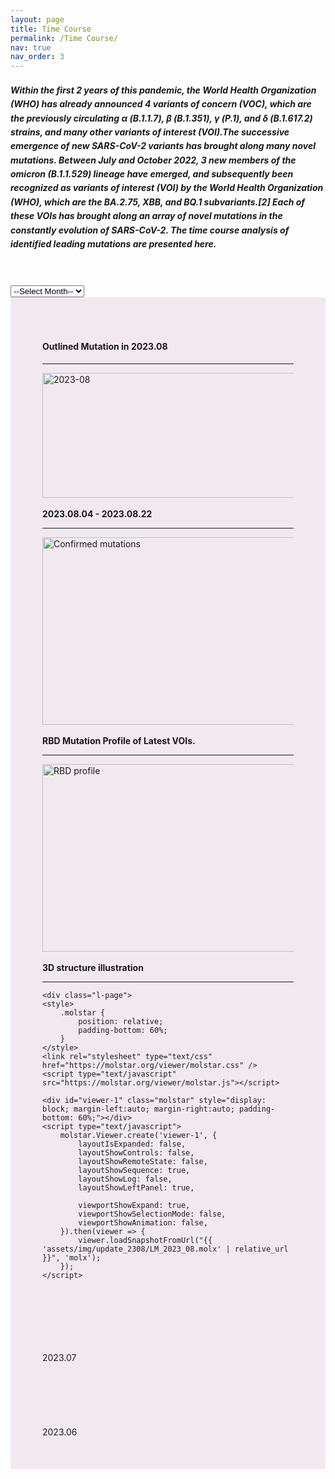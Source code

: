 ```yaml
---
layout: page
title: Time Course
permalink: /Time Course/
nav: true
nav_order: 3
---
```


<html>
<head>
<style> 
h5 {
  line-height: 1.6;
}
</style>
</head>
<body>

<h5>Within the first 2 years of this pandemic, the World Health Organization (WHO) has already announced 4 variants of concern (VOC), which are the previously circulating α (B.1.1.7), β (B.1.351), γ (P.1), and δ (B.1.617.2) strains, and many other variants of interest (VOI).The successive emergence of new SARS-CoV-2 variants has brought along many novel mutations. Between July and October 2022, 3 new members of the omicron (B.1.1.529) lineage have emerged, and subsequently been recognized as variants of interest (VOI) by the World Health Organization (WHO), which are the BA.2.75, XBB, and BQ.1 subvariants.[2] Each of these VOIs has brought along an array of novel mutations in the constantly evolution of SARS-CoV-2. The time course analysis of identified leading mutations are presented here.</h5>

</body>
</html>
<br>


<html>
<head>
<script src="https://ajax.googleapis.com/ajax/libs/jquery/3.5.1/jquery.min.js"></script>
<script>
$(document).ready(function(){
  $(".panel").hide();

  // Show latest panel
  $("#panel-202308").show();

  $("#dateSelect").change(function(){

    $(".panel").hide();

    var selected = $(this).val();

    $("#panel-"+selected.replace('.', '')).show();
  });
});
</script>
<style> 
.panel {
  padding: 50px;
  text-align: left;
  background-color: #f2e9f0;
  border: solid 1px #f2e9f0;
}
</style>
</head>
<body>
 
<select id="dateSelect">
  <option value="">--Select Month--</option>
  <option value="2023.08">2023.08</option>
  <option value="2023.07">2023.07</option>
  <option value="2023.06">2023.06</option>
</select>

<div id="panel-202308" class="panel">
  <h4><strong>Outlined Mutation in 2023.08</strong></h4>
  <hr>
  <img src="{{'assets/img/update_2308/2023-08.png' | relative_url}}" alt="2023-08" style="width: 1100px; height: 200px;">
  <br>
  <br>
  <strong>2023.08.04 - 2023.08.22</strong>
  <hr>
  <img src="{{'assets/img/update_2308/confirmed mutations.png' | relative_url}}" alt="Confirmed mutations" style="width: 600px; height: 300px;">
  <br>
  <br>
  <strong>RBD Mutation Profile of Latest VOIs.</strong>
  <hr>
  <img src="{{'assets/img/update_2308/2023-08_VarRBD.png' | relative_url}}" alt="RBD profile" style="width: 700px; height: 300px;">
  <br>
  <br>
  <strong>3D structure illustration</strong>
  <hr>

    <div class="l-page">
    <style>
        .molstar {
            position: relative;
            padding-bottom: 60%;
        }
    </style>
    <link rel="stylesheet" type="text/css" href="https://molstar.org/viewer/molstar.css" />
    <script type="text/javascript" src="https://molstar.org/viewer/molstar.js"></script>

    <div id="viewer-1" class="molstar" style="display: block; margin-left:auto; margin-right:auto; padding-bottom: 60%;"></div>
    <script type="text/javascript">
        molstar.Viewer.create('viewer-1', {
            layoutIsExpanded: false,
            layoutShowControls: false,
            layoutShowRemoteState: false,
            layoutShowSequence: true,
            layoutShowLog: false,
            layoutShowLeftPanel: true,

            viewportShowExpand: true,
            viewportShowSelectionMode: false,
            viewportShowAnimation: false,
        }).then(viewer => {
            viewer.loadSnapshotFromUrl("{{ 'assets/img/update_2308/LM_2023_08.molx' | relative_url }}", 'molx');
        });
    </script>
</div>
</div>

<div id="panel-202307" class="panel">
2023.07
</div>

<div id="panel-202306" class="panel">
2023.06
</div>

</body>
</html>
